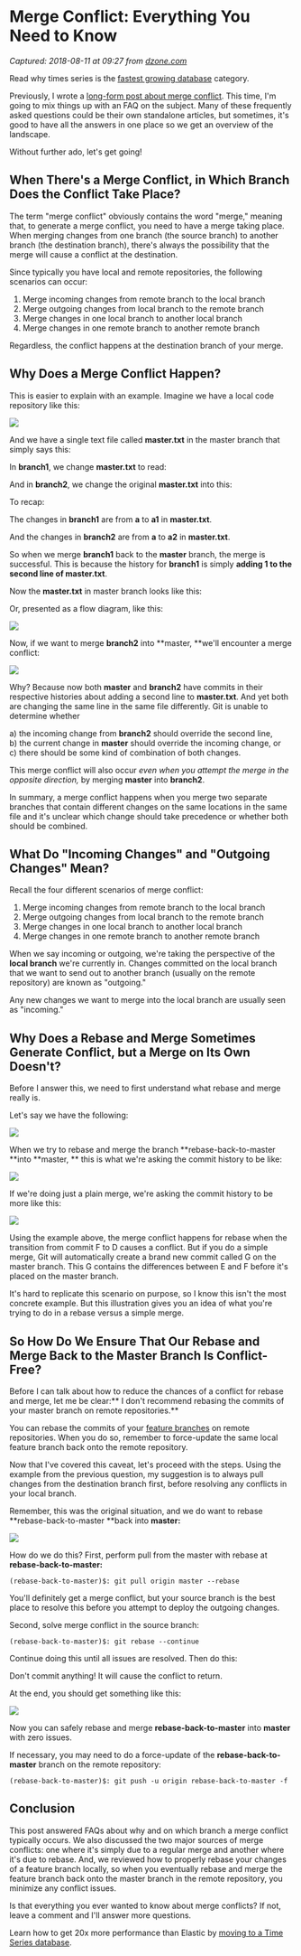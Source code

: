 # Merge Conflict: Everything You Need to Know

_Captured: 2018-08-11 at 09:27 from [dzone.com](https://dzone.com/articles/merge-conflict-everything-you-need-to-know?edition=385359&utm_source=Zone%20Newsletter&utm_medium=email&utm_campaign=devops%202018-08-10)_

Read why times series is the [fastest growing database](https://dzone.com/go?i=283423&u=https%3A%2F%2Fwww.influxdata.com%2Ftime-series-database%2F) category.

Previously, I wrote a [long-form post about merge conflict](https://rollout.io/blog/resolve-github-merge-conflicts/). This time, I'm going to mix things up with an FAQ on the subject. Many of these frequently asked questions could be their own standalone articles, but sometimes, it's good to have all the answers in one place so we get an overview of the landscape.

Without further ado, let's get going!

## When There's a Merge Conflict, in Which Branch Does the Conflict Take Place?

The term "merge conflict" obviously contains the word "merge," meaning that, to generate a merge conflict, you need to have a merge taking place. When merging changes from one branch (the source branch) to another branch (the destination branch), there's always the possibility that the merge will cause a conflict at the destination.

Since typically you have local and remote repositories, the following scenarios can occur:

  1. Merge incoming changes from remote branch to the local branch
  2. Merge outgoing changes from local branch to the remote branch
  3. Merge changes in one local branch to another local branch
  4. Merge changes in one remote branch to another remote branch

Regardless, the conflict happens at the destination branch of your merge.

## Why Does a Merge Conflict Happen?

This is easier to explain with an example. Imagine we have a local code repository like this:

![](https://rollout.io/blog/wp-content/uploads/sites/2/2018/07/M1-1-300x209.png)

And we have a single text file called **master.txt** in the master branch that simply says this:

In **branch1**, we change **master.txt** to read:

And in **branch2**, we change the original **master.txt** into this:

To recap:

The changes in **branch1** are from **a** to **a<new line>1** in **master.txt**.

And the changes in **branch2** are from **a** to **a<new line>2** in **master.txt**.

So when we merge **branch1** back to the **master** branch, the merge is successful. This is because the history for **branch1** is simply **adding 1 to the second line of master.txt**.

Now the **master.txt** in master branch looks like this:

Or, presented as a flow diagram, like this:

![](https://rollout.io/blog/wp-content/uploads/sites/2/2018/07/M2-1-300x262.png)

Now, if we want to merge **branch2** into **master, **we'll encounter a merge conflict:

![](https://rollout.io/blog/wp-content/uploads/sites/2/2018/07/M3-1-281x300.png)

Why? Because now both **master** and **branch2** have commits in their respective histories about adding a second line to **master.txt**. And yet both are changing the same line in the same file differently. Git is unable to determine whether

a) the incoming change from **branch2** should override the second line,  
b) the current change in **master** should override the incoming change, or  
c) there should be some kind of combination of both changes.

This merge conflict will also occur _even when you attempt the merge in the opposite direction,_ by merging **master** into **branch2**.

In summary, a merge conflict happens when you merge two separate branches that contain different changes on the same locations in the same file and it's unclear which change should take precedence or whether both should be combined.

## What Do "Incoming Changes" and "Outgoing Changes" Mean?

Recall the four different scenarios of merge conflict:

  1. Merge incoming changes from remote branch to the local branch
  2. Merge outgoing changes from local branch to the remote branch
  3. Merge changes in one local branch to another local branch
  4. Merge changes in one remote branch to another remote branch

When we say incoming or outgoing, we're taking the perspective of the **local branch** we're currently in. Changes committed on the local branch that we want to send out to another branch (usually on the remote repository) are known as "outgoing."

Any new changes we want to merge into the local branch are usually seen as "incoming."

## Why Does a Rebase and Merge Sometimes Generate Conflict, but a Merge on Its Own Doesn't?

Before I answer this, we need to first understand what rebase and merge really is.

Let's say we have the following:

![](https://rollout.io/blog/wp-content/uploads/sites/2/2018/07/M4-1-300x207.png)

When we try to rebase and merge the branch **rebase-back-to-master **into **master, ** this is what we're asking the commit history to be like:

![](https://rollout.io/blog/wp-content/uploads/sites/2/2018/07/m5-1-300x245.png)

If we're doing just a plain merge, we're asking the commit history to be more like this:

![](https://rollout.io/blog/wp-content/uploads/sites/2/2018/07/M6-1-300x208.png)

Using the example above, the merge conflict happens for rebase when the transition from commit F to D causes a conflict. But if you do a simple merge, Git will automatically create a brand new commit called G on the master branch. This G contains the differences between E and F before it's placed on the master branch.

It's hard to replicate this scenario on purpose, so I know this isn't the most concrete example. But this illustration gives you an idea of what you're trying to do in a rebase versus a simple merge.

## So How Do We Ensure That Our Rebase and Merge Back to the Master Branch Is Conflict-Free?

Before I can talk about how to reduce the chances of a conflict for rebase and merge, let me be clear:** I don't recommend rebasing the commits of your master branch on remote repositories.**

You can rebase the commits of your [feature branches](https://rollout.io/blog/pitfalls-feature-branching/) on remote repositories. When you do so, remember to force-update the same local feature branch back onto the remote repository.

Now that I've covered this caveat, let's proceed with the steps. Using the example from the previous question, my suggestion is to always pull changes from the destination branch first, before resolving any conflicts in your local branch.

Remember, this was the original situation, and we do want to rebase **rebase-back-to-master **back into **master:**

![](https://rollout.io/blog/wp-content/uploads/sites/2/2018/07/M7-1-300x207.png)

How do we do this? First, perform pull from the master with rebase at **rebase-back-to-master:**
    
    
    (rebase-back-to-master)$: git pull origin master --rebase

You'll definitely get a merge conflict, but your source branch is the best place to resolve this before you attempt to deploy the outgoing changes.

Second, solve merge conflict in the source branch:
    
    
    (rebase-back-to-master)$: git rebase --continue

Continue doing this until all issues are resolved. Then do this:

Don't commit anything! It will cause the conflict to return.

At the end, you should get something like this:

![](https://rollout.io/blog/wp-content/uploads/sites/2/2018/07/M8-1-300x263.png)

Now you can safely rebase and merge **rebase-back-to-master** into **master** with zero issues.

If necessary, you may need to do a force-update of the **rebase-back-to-master** branch on the remote repository:
    
    
    (rebase-back-to-master)$: git push -u origin rebase-back-to-master -f

## Conclusion

This post answered FAQs about why and on which branch a merge conflict typically occurs. We also discussed the two major sources of merge conflicts: one where it's simply due to a regular merge and another where it's due to rebase. And, we reviewed how to properly rebase your changes of a feature branch locally, so when you eventually rebase and merge the feature branch back onto the master branch in the remote repository, you minimize any conflict issues.

Is that everything you ever wanted to know about merge conflicts? If not, leave a comment and I'll answer more questions.

Learn how to get 20x more performance than Elastic by [moving to a Time Series database](https://dzone.com/go?i=283422&u=https%3A%2F%2Fwww.influxdata.com%2Fresources%2Fbenchmarking-influxdb-vs-elasticsearch-for-time-series%2F%3Futm_campaign%3Ddbzone%26utm_medium%3Dpartner%26utm_source%3Ddzone%26utm_content%3D%26utm_term%3D).
